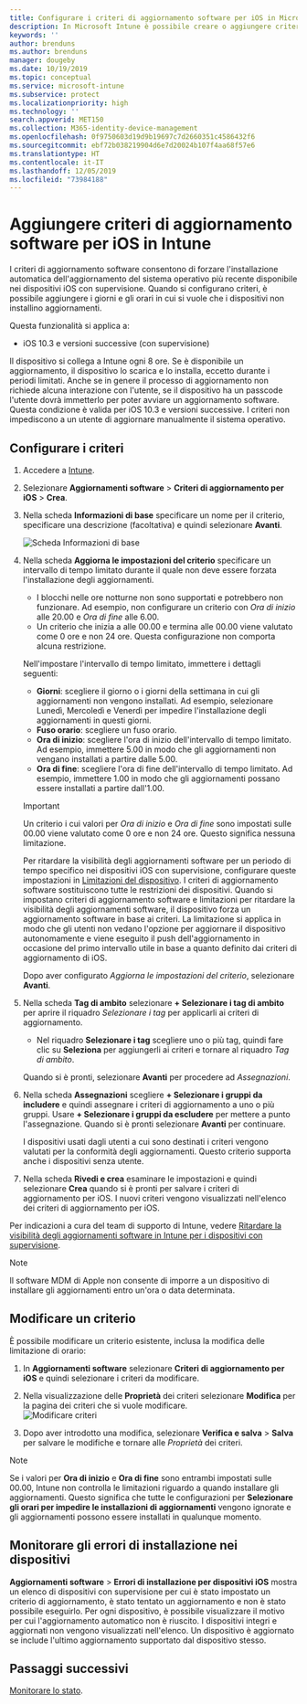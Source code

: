 ```yaml
---
title: Configurare i criteri di aggiornamento software per iOS in Microsoft Intune - Azure | Microsoft Docs
description: In Microsoft Intune è possibile creare o aggiungere criteri di configurazione per limitare l'installazione automatica di aggiornamenti software nei dispositivi iOS. È possibile scegliere la data e ora in cui l'installazione degli aggiornamenti non verrà effettuata. È anche possibile assegnare questi criteri a gruppi, utenti o dispositivi e verificare la presenza di eventuali errori di installazione.
keywords: ''
author: brenduns
ms.author: brenduns
manager: dougeby
ms.date: 10/19/2019
ms.topic: conceptual
ms.service: microsoft-intune
ms.subservice: protect
ms.localizationpriority: high
ms.technology: ''
search.appverid: MET150
ms.collection: M365-identity-device-management
ms.openlocfilehash: 0f9750603d19d9b19697c7d2660351c4586432f6
ms.sourcegitcommit: ebf72b038219904d6e7d20024b107f4aa68f57e6
ms.translationtype: HT
ms.contentlocale: it-IT
ms.lasthandoff: 12/05/2019
ms.locfileid: "73984188"
---
```

# <a name="add-ios-software-update-policies-in-intune"></a>Aggiungere criteri di aggiornamento software per iOS in Intune

I criteri di aggiornamento software consentono di forzare l'installazione automatica dell'aggiornamento del sistema operativo più recente disponibile nei dispositivi iOS con supervisione. Quando si configurano criteri, è possibile aggiungere i giorni e gli orari in cui si vuole che i dispositivi non installino aggiornamenti.

Questa funzionalità si applica a:

- iOS 10.3 e versioni successive (con supervisione)

Il dispositivo si collega a Intune ogni 8 ore. Se è disponibile un aggiornamento, il dispositivo lo scarica e lo installa, eccetto durante i periodi limitati. Anche se in genere il processo di aggiornamento non richiede alcuna interazione con l'utente, se il dispositivo ha un passcode l'utente dovrà immetterlo per poter avviare un aggiornamento software. Questa condizione è valida per iOS 10.3 e versioni successive. I criteri non impediscono a un utente di aggiornare manualmente il sistema operativo.

## <a name="configure-the-policy"></a>Configurare i criteri

1. Accedere a [Intune](https://go.microsoft.com/fwlink/?linkid=2090973).
2. Selezionare **Aggiornamenti software** > **Criteri di aggiornamento per iOS** > **Crea**.
3. Nella scheda **Informazioni di base** specificare un nome per il criterio, specificare una descrizione (facoltativa) e quindi selezionare **Avanti**.

   ![Scheda Informazioni di base](./media/software-updates-ios/basics-tab.png) 

4. Nella scheda **Aggiorna le impostazioni del criterio** specificare un intervallo di tempo limitato durante il quale non deve essere forzata l'installazione degli aggiornamenti.  
   - I blocchi nelle ore notturne non sono supportati e potrebbero non funzionare. Ad esempio, non configurare un criterio con *Ora di inizio* alle 20.00 e *Ora di fine* alle 6.00.
   - Un criterio che inizia a alle 00.00 e termina alle 00.00 viene valutato come 0 ore e non 24 ore. Questa configurazione non comporta alcuna restrizione.

   Nell'impostare l'intervallo di tempo limitato, immettere i dettagli seguenti:

   - **Giorni**: scegliere il giorno o i giorni della settimana in cui gli aggiornamenti non vengono installati. Ad esempio, selezionare Lunedì, Mercoledì e Venerdì per impedire l'installazione degli aggiornamenti in questi giorni.
   - **Fuso orario**: scegliere un fuso orario.
   - **Ora di inizio**: scegliere l'ora di inizio dell'intervallo di tempo limitato. Ad esempio, immettere 5.00 in modo che gli aggiornamenti non vengano installati a partire dalle 5.00.
   - **Ora di fine**: scegliere l'ora di fine dell'intervallo di tempo limitato. Ad esempio, immettere 1.00 in modo che gli aggiornamenti possano essere installati a partire dall'1.00.
  
   > [!IMPORTANT]  
   > Un criterio i cui valori per *Ora di inizio* e *Ora di fine* sono impostati sulle 00.00 viene valutato come 0 ore e non 24 ore. Questo significa nessuna limitazione.  
    
   Per ritardare la visibilità degli aggiornamenti software per un periodo di tempo specifico nei dispositivi iOS con supervisione, configurare queste impostazioni in [Limitazioni del dispositivo](../configuration/device-restrictions-ios.md#general). I criteri di aggiornamento software sostituiscono tutte le restrizioni dei dispositivi. Quando si impostano criteri di aggiornamento software e limitazioni per ritardare la visibilità degli aggiornamenti software, il dispositivo forza un aggiornamento software in base ai criteri. La limitazione si applica in modo che gli utenti non vedano l'opzione per aggiornare il dispositivo autonomamente e viene eseguito il push dell'aggiornamento in occasione del primo intervallo utile in base a quanto definito dai criteri di aggiornamento di iOS.

   Dopo aver configurato *Aggiorna le impostazioni del criterio*, selezionare **Avanti**. 

5. Nella scheda **Tag di ambito** selezionare **+ Selezionare i tag di ambito** per aprire il riquadro *Selezionare i tag* per applicarli ai criteri di aggiornamento.
   
   - Nel riquadro **Selezionare i tag** scegliere uno o più tag, quindi fare clic su **Seleziona** per aggiungerli ai criteri e tornare al riquadro *Tag di ambito*.  

   Quando si è pronti, selezionare **Avanti** per procedere ad *Assegnazioni*.

6. Nella scheda **Assegnazioni** scegliere **+ Selezionare i gruppi da includere** e quindi assegnare i criteri di aggiornamento a uno o più gruppi. Usare **+ Selezionare i gruppi da escludere** per mettere a punto l'assegnazione. Quando si è pronti selezionare **Avanti** per continuare. 

   I dispositivi usati dagli utenti a cui sono destinati i criteri vengono valutati per la conformità degli aggiornamenti. Questo criterio supporta anche i dispositivi senza utente.

7. Nella scheda **Rivedi e crea** esaminare le impostazioni e quindi selezionare **Crea** quando si è pronti per salvare i criteri di aggiornamento per iOS. I nuovi criteri vengono visualizzati nell'elenco dei criteri di aggiornamento per iOS.


Per indicazioni a cura del team di supporto di Intune, vedere [Ritardare la visibilità degli aggiornamenti software in Intune per i dispositivi con supervisione](https://techcommunity.microsoft.com/t5/Intune-Customer-Success/Delaying-visibility-of-software-updates-in-Intune-for-supervised/ba-p/345753).

> [!NOTE]
> Il software MDM di Apple non consente di imporre a un dispositivo di installare gli aggiornamenti entro un'ora o data determinata.

## <a name="edit-a-policy"></a>Modificare un criterio
È possibile modificare un criterio esistente, inclusa la modifica delle limitazione di orario:

1. In **Aggiornamenti software** selezionare **Criteri di aggiornamento per iOS** e quindi selezionare i criteri da modificare.

2. Nella visualizzazione delle **Proprietà** dei criteri selezionare **Modifica** per la pagina dei criteri che si vuole modificare.  
   ![Modificare criteri](./media/software-updates-ios/edit-policy.png)   

3. Dopo aver introdotto una modifica, selezionare **Verifica e salva** > **Salva** per salvare le modifiche e tornare alle *Proprietà* dei criteri.  
 
> [!NOTE]
> Se i valori per **Ora di inizio** e **Ora di fine** sono entrambi impostati sulle 00.00, Intune non controlla le limitazioni riguardo a quando installare gli aggiornamenti. Questo significa che tutte le configurazioni per **Selezionare gli orari per impedire le installazioni di aggiornamenti** vengono ignorate e gli aggiornamenti possono essere installati in qualunque momento.  


## <a name="monitor-device-installation-failures"></a>Monitorare gli errori di installazione nei dispositivi
<!-- 1352223 -->
**Aggiornamenti software** > **Errori di installazione per dispositivi iOS** mostra un elenco di dispositivi con supervisione per cui è stato impostato un criterio di aggiornamento, è stato tentato un aggiornamento e non è stato possibile eseguirlo. Per ogni dispositivo, è possibile visualizzare il motivo per cui l'aggiornamento automatico non è riuscito. I dispositivi integri e aggiornati non vengono visualizzati nell'elenco. Un dispositivo è aggiornato se include l'ultimo aggiornamento supportato dal dispositivo stesso.

## <a name="next-steps"></a>Passaggi successivi

[Monitorare lo stato](../configuration/device-profile-monitor.md).
